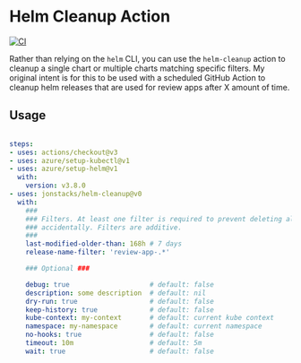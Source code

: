 # Helm Cleanup Action

[![CI](https://github.com/jonstacks/helm-cleanup/actions/workflows/ci.yml/badge.svg)](https://github.com/jonstacks/helm-cleanup/actions/workflows/ci.yml)

Rather than relying on the `helm` CLI, you can use the `helm-cleanup` action to cleanup a single chart or multiple charts matching specific filters.
My original intent is for this to be used with a scheduled GitHub Action to cleanup helm releases that are used for review apps after X amount of time.


## Usage

```yaml

steps:
- uses: actions/checkout@v3
- uses: azure/setup-kubectl@v1
- uses: azure/setup-helm@v1
  with:
    version: v3.8.0
- uses: jonstacks/helm-cleanup@v0
  with:
    ### 
    ### Filters. At least one filter is required to prevent deleting all releases
    ### accidentally. Filters are additive.
    ###
    last-modified-older-than: 168h # 7 days
    release-name-filter: 'review-app-.*'

    ### Optional ###

    debug: true                    # default: false
    description: some description  # default: nil
    dry-run: true                  # default: false
    keep-history: true             # default: false
    kube-context: my-context       # default: current kube context
    namespace: my-namespace        # default: current namespace
    no-hooks: true                 # default: false
    timeout: 10m                   # default: 5m
    wait: true                     # default: false
```
